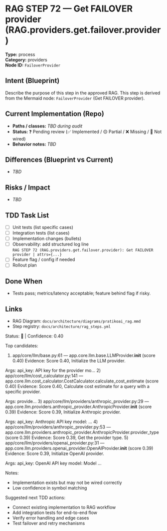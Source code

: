 # RAG STEP 72 — Get FAILOVER provider (RAG.providers.get.failover.provider)

**Type:** process  
**Category:** providers  
**Node ID:** `FailoverProvider`

## Intent (Blueprint)
Describe the purpose of this step in the approved RAG. This step is derived from the Mermaid node: `FailoverProvider` (Get FAILOVER provider).

## Current Implementation (Repo)
- **Paths / classes:** _TBD during audit_
- **Status:** ❓ Pending review (✅ Implemented / 🟡 Partial / ❌ Missing / 🔌 Not wired)
- **Behavior notes:** _TBD_

## Differences (Blueprint vs Current)
- _TBD_

## Risks / Impact
- _TBD_

## TDD Task List
- [ ] Unit tests (list specific cases)
- [ ] Integration tests (list cases)
- [ ] Implementation changes (bullets)
- [ ] Observability: add structured log line  
  `RAG STEP 72 (RAG.providers.get.failover.provider): Get FAILOVER provider | attrs={...}`
- [ ] Feature flag / config if needed
- [ ] Rollout plan

## Done When
- Tests pass; metrics/latency acceptable; feature behind flag if risky.

## Links
- RAG Diagram: `docs/architecture/diagrams/pratikoai_rag.mmd`
- Step registry: `docs/architecture/rag_steps.yml`


<!-- AUTO-AUDIT:BEGIN -->
Status: 🔌  |  Confidence: 0.40

Top candidates:
1) app/core/llm/base.py:61 — app.core.llm.base.LLMProvider.__init__ (score 0.40)
   Evidence: Score 0.40, Initialize the LLM provider.

Args:
    api_key: API key for the provider
    mo...
2) app/core/llm/cost_calculator.py:141 — app.core.llm.cost_calculator.CostCalculator.calculate_cost_estimate (score 0.40)
   Evidence: Score 0.40, Calculate cost estimate for a query with a specific provider.

Args:
    provide...
3) app/core/llm/providers/anthropic_provider.py:29 — app.core.llm.providers.anthropic_provider.AnthropicProvider.__init__ (score 0.39)
   Evidence: Score 0.39, Initialize Anthropic provider.

Args:
    api_key: Anthropic API key
    model: ...
4) app/core/llm/providers/anthropic_provider.py:53 — app.core.llm.providers.anthropic_provider.AnthropicProvider.provider_type (score 0.39)
   Evidence: Score 0.39, Get the provider type.
5) app/core/llm/providers/openai_provider.py:31 — app.core.llm.providers.openai_provider.OpenAIProvider.__init__ (score 0.39)
   Evidence: Score 0.39, Initialize OpenAI provider.

Args:
    api_key: OpenAI API key
    model: Model ...

Notes:
- Implementation exists but may not be wired correctly
- Low confidence in symbol matching

Suggested next TDD actions:
- Connect existing implementation to RAG workflow
- Add integration tests for end-to-end flow
- Verify error handling and edge cases
- Test failover and retry mechanisms
<!-- AUTO-AUDIT:END -->